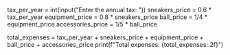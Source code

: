tax_per_year = int(input("Enter the annual tax: "))
sneakers_price = 0.6 * tax_per_year
equipment_price = 0.8 * sneakers_price
ball_price = 1/4 * equipment_price
accessories_price = 1/5 * ball_price

total_expenses = tax_per_year + sneakers_price + equipment_price + ball_price + accessories_price
print(f"Total expenses: {total_expenses:.2f}")
